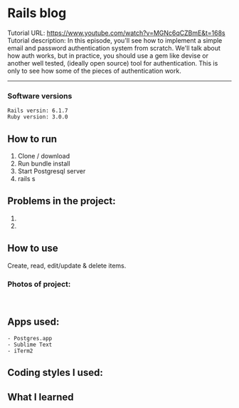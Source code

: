#  Rails blog
Tutorial URL: https://www.youtube.com/watch?v=MGNc6qCZBmE&t=168s
Tutorial description: In this episode, you'll see how to implement a simple email and password authentication system from scratch. We'll talk about how auth works, but in practice, you should use a gem like devise or another well tested, (ideally open source) tool for authentication. This is only to see how some of the pieces of authentication work. 

___________

### Software versions
	Rails versin: 6.1.7 
	Ruby version: 3.0.0

## How to run 
1. Clone / download
2. Run bundle install
3. Start Postgresql server
4. rails s


## Problems in the project:
1.
2.

## How to use
Create, read, edit/update & delete items.

### Photos of project:
![]()
![]()

## Apps used:
	- Postgres.app
    - Sublime Text
    - iTerm2
## Coding styles I used:

## What I learned


